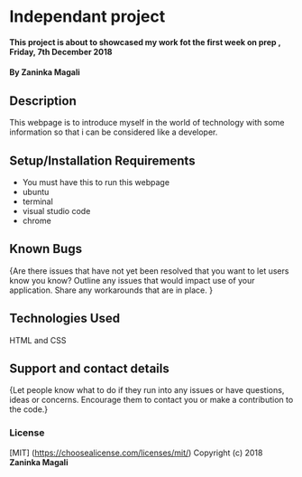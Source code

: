 # Independant project
#### This project is about to showcased my work fot the first week on prep , Friday, 7th December 2018
#### By **Zaninka Magali**
## Description
This webpage is to introduce myself in the world of technology with some information so that i can be considered like a developer.
## Setup/Installation Requirements
* You must have this to run this webpage
* ubuntu
* terminal
* visual studio code
* chrome
## Known Bugs
{Are there issues that have not yet been resolved that you want to let users know you know? Outline any issues that would impact use of your application. Share any workarounds that are in place. }
## Technologies Used
HTML and CSS
## Support and contact details
{Let people know what to do if they run into any issues or have questions, ideas or concerns.  Encourage them to contact you or make a contribution to the code.}
### License
[MIT] (https://choosealicense.com/licenses/mit/)
Copyright (c) 2018 **Zaninka Magali**
  
